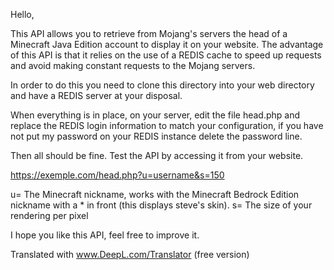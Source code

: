 Hello,

This API allows you to retrieve from Mojang's servers the head of a Minecraft Java Edition account to display it on your website. The advantage of this API is that it relies on the use of a REDIS cache to speed up requests and avoid making constant requests to the Mojang servers.

In order to do this you need to clone this directory into your web directory and have a REDIS server at your disposal.

When everything is in place, on your server, edit the file head.php and replace the REDIS login information to match your configuration, if you have not put my password on your REDIS instance delete the password line.

Then all should be fine. Test the API by accessing it from your website.


https://exemple.com/head.php?u=username&s=150

u= The Minecraft nickname, works with the Minecraft Bedrock Edition nickname with a * in front (this displays steve's skin).
s= The size of your rendering per pixel

I hope you like this API, feel free to improve it.

Translated with www.DeepL.com/Translator (free version)